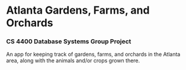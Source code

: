 # Atlanta Gardens, Farms, and Orchards
### CS 4400 Database Systems Group Project
An app for keeping track of gardens, farms, and orchards in the Atlanta area, along with the animals and/or crops grown there.